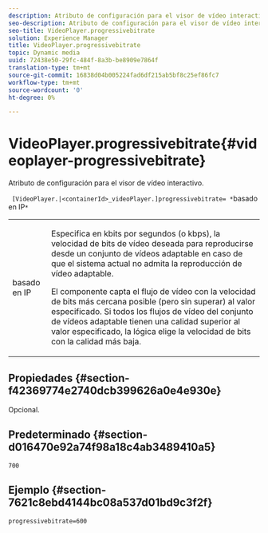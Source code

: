 ```yaml
---
description: Atributo de configuración para el visor de vídeo interactivo.
seo-description: Atributo de configuración para el visor de vídeo interactivo.
seo-title: VideoPlayer.progressivebitrate
solution: Experience Manager
title: VideoPlayer.progressivebitrate
topic: Dynamic media
uuid: 72438e50-29fc-484f-8a3b-be8909e7864f
translation-type: tm+mt
source-git-commit: 16838d04b005224fad6df215ab5bf8c25ef86fc7
workflow-type: tm+mt
source-wordcount: '0'
ht-degree: 0%

---
```



# VideoPlayer.progressivebitrate{#videoplayer-progressivebitrate}

Atributo de configuración para el visor de vídeo interactivo.

` [VideoPlayer.|<containerId>_videoPlayer.]progressivebitrate= *`basado en IP`*`

<table id="table_C616483932C2482CA9794DDD7313FD7C"> 
 <tbody> 
  <tr> 
   <td colname="col1"> <p> <span class="codeph"> basado en IP</span> </p> </td> 
   <td colname="col2"> <p> Especifica en kbits por segundos (o kbps), la velocidad de bits de vídeo deseada para reproducirse desde un conjunto de vídeos adaptable en caso de que el sistema actual no admita la reproducción de vídeo adaptable. </p> <p>El componente capta el flujo de vídeo con la velocidad de bits más cercana posible (pero sin superar) al valor especificado. Si todos los flujos de vídeo del conjunto de vídeos adaptable tienen una calidad superior al valor especificado, la lógica elige la velocidad de bits con la calidad más baja. </p> </td> 
  </tr> 
 </tbody> 
</table>

## Propiedades {#section-f42369774e2740dcb399626a0e4e930e}

Opcional.

## Predeterminado {#section-d016470e92a74f98a18c4ab3489410a5}

`700`

## Ejemplo {#section-7621c8ebd4144bc08a537d01bd9c3f2f}

```
progressivebitrate=600
```

